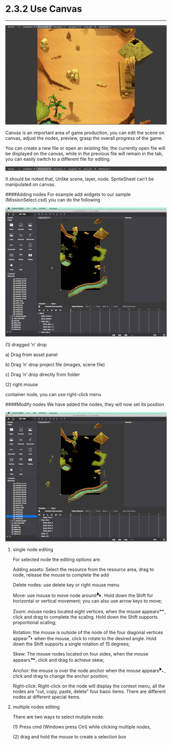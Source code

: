 # 2.3.2 Use Canvas
---

![Image](res/image042.png)

Canvas is an important area of ​game production, you can edit the scene on canvas, adjust the nodes, preview, grasp the overall progress of the game.

You can create a new file or open an existing file, the currently open file will be displayed on the canvas, while in the previous file will remain in the tab, you can easily switch to a different file for editing.

![Image](res/image043.png)

It should be noted that, Unlike scene, layer, node. SpriteSheet can’t be manipulated on canvas.

####Adding nodes
For example add widgets to our sample (MissionSelect.csd) you can do the following

![Image](res/image130.gif)

(1) dragged ‘n’ drop

a) Drag from asset panel

b) Drag ‘n’ drop project file (images, scene file)

c) Drag ‘n’ drop directly from folder

(2) right mouse

container node, you can use right-click menu

####Modify nodes
We have added the nodes, they will now set its position

![Image](res/image131.gif)

1. single node editing

    For selected node the editing options are:

    Adding assets: Select the resource from the resource area, drag to node, release the mouse to complete the add

    Delete nodes: use delete key or right mouse menu

    Move: use mouse to move node around![Image](res/image044.png). Hold down the Shift for horizontal or vertical movement; you can also use arrow keys to move;

    Zoom: mouse nodes located eight vertices, when the mouse appears![Image](res/image045.png), click and drag to complete the scaling. Hold down the Shift supports proportional scaling;

    Rotation: the mouse is outside of the node of the four diagonal vertices appear![Image](res/image046.png) when the mouse, click to rotate to the desired angle. Hold down the Shift supports a single rotation of 15 degrees;

    Skew: The mouse nodes located on four sides, when the mouse appears![Image](res/image047.png), click and drag to achieve skew;

    Anchor: the mouse is over the node anchor when the mouse appears![Image](res/image048.png), click and drag to change the anchor position;

    Right-click: Right-click on the node will display the context menu, all the nodes are "cut, copy, paste, delete" four basic items. There are different nodes at different special items.

2. multiple nodes editing

    There are two ways to select mutiple node: 

    (1) Press cmd (Windows press Ctrl) while clicking multiple nodes, 

    (2) drag and hold the mouse to create a selection box
